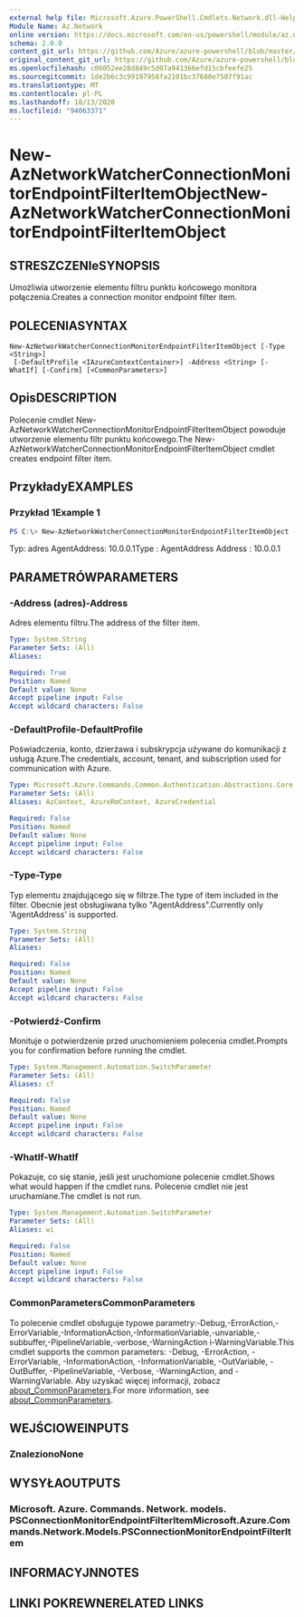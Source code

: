 ```yaml
---
external help file: Microsoft.Azure.PowerShell.Cmdlets.Network.dll-Help.xml
Module Name: Az.Network
online version: https://docs.microsoft.com/en-us/powershell/module/az.network/new-aznetworkwatcherconnectionmonitorendpointfilteritemobject
schema: 2.0.0
content_git_url: https://github.com/Azure/azure-powershell/blob/master/src/Network/Network/help/New-AzNetworkWatcherConnectionMonitorEndpointFilterItemObject.md
original_content_git_url: https://github.com/Azure/azure-powershell/blob/master/src/Network/Network/help/New-AzNetworkWatcherConnectionMonitorEndpointFilterItemObject.md
ms.openlocfilehash: c06052ee28d849c5d07a941366efd15cbfeefe25
ms.sourcegitcommit: 1de2b6c3c99197958fa2101bc37680e7507f91ac
ms.translationtype: MT
ms.contentlocale: pl-PL
ms.lasthandoff: 10/13/2020
ms.locfileid: "94063371"
---
```

# <span data-ttu-id="f2ac7-101">New-AzNetworkWatcherConnectionMonitorEndpointFilterItemObject</span><span class="sxs-lookup"><span data-stu-id="f2ac7-101">New-AzNetworkWatcherConnectionMonitorEndpointFilterItemObject</span></span>

## <span data-ttu-id="f2ac7-102">STRESZCZENIe</span><span class="sxs-lookup"><span data-stu-id="f2ac7-102">SYNOPSIS</span></span>
<span data-ttu-id="f2ac7-103">Umożliwia utworzenie elementu filtru punktu końcowego monitora połączenia.</span><span class="sxs-lookup"><span data-stu-id="f2ac7-103">Creates a connection monitor endpoint filter item.</span></span>

## <span data-ttu-id="f2ac7-104">POLECENIA</span><span class="sxs-lookup"><span data-stu-id="f2ac7-104">SYNTAX</span></span>

```
New-AzNetworkWatcherConnectionMonitorEndpointFilterItemObject [-Type <String>]
 [-DefaultProfile <IAzureContextContainer>] -Address <String> [-WhatIf] [-Confirm] [<CommonParameters>]
```

## <span data-ttu-id="f2ac7-105">Opis</span><span class="sxs-lookup"><span data-stu-id="f2ac7-105">DESCRIPTION</span></span>
<span data-ttu-id="f2ac7-106">Polecenie cmdlet New-AzNetworkWatcherConnectionMonitorEndpointFilterItemObject powoduje utworzenie elementu filtr punktu końcowego.</span><span class="sxs-lookup"><span data-stu-id="f2ac7-106">The New-AzNetworkWatcherConnectionMonitorEndpointFilterItemObject cmdlet creates endpoint filter item.</span></span>

## <span data-ttu-id="f2ac7-107">Przykłady</span><span class="sxs-lookup"><span data-stu-id="f2ac7-107">EXAMPLES</span></span>

### <span data-ttu-id="f2ac7-108">Przykład 1</span><span class="sxs-lookup"><span data-stu-id="f2ac7-108">Example 1</span></span>
```powershell
PS C:\> New-AzNetworkWatcherConnectionMonitorEndpointFilterItemObject -Type "AgentAddress" -Address "10.0.0.1"
```

<span data-ttu-id="f2ac7-109">Typ: adres AgentAddress: 10.0.0.1</span><span class="sxs-lookup"><span data-stu-id="f2ac7-109">Type    : AgentAddress Address : 10.0.0.1</span></span>

## <span data-ttu-id="f2ac7-110">PARAMETRÓW</span><span class="sxs-lookup"><span data-stu-id="f2ac7-110">PARAMETERS</span></span>

### <span data-ttu-id="f2ac7-111">-Address (adres)</span><span class="sxs-lookup"><span data-stu-id="f2ac7-111">-Address</span></span>
<span data-ttu-id="f2ac7-112">Adres elementu filtru.</span><span class="sxs-lookup"><span data-stu-id="f2ac7-112">The address of the filter item.</span></span>

```yaml
Type: System.String
Parameter Sets: (All)
Aliases:

Required: True
Position: Named
Default value: None
Accept pipeline input: False
Accept wildcard characters: False
```

### <span data-ttu-id="f2ac7-113">-DefaultProfile</span><span class="sxs-lookup"><span data-stu-id="f2ac7-113">-DefaultProfile</span></span>
<span data-ttu-id="f2ac7-114">Poświadczenia, konto, dzierżawa i subskrypcja używane do komunikacji z usługą Azure.</span><span class="sxs-lookup"><span data-stu-id="f2ac7-114">The credentials, account, tenant, and subscription used for communication with Azure.</span></span>

```yaml
Type: Microsoft.Azure.Commands.Common.Authentication.Abstractions.Core.IAzureContextContainer
Parameter Sets: (All)
Aliases: AzContext, AzureRmContext, AzureCredential

Required: False
Position: Named
Default value: None
Accept pipeline input: False
Accept wildcard characters: False
```

### <span data-ttu-id="f2ac7-115">-Type</span><span class="sxs-lookup"><span data-stu-id="f2ac7-115">-Type</span></span>
<span data-ttu-id="f2ac7-116">Typ elementu znajdującego się w filtrze.</span><span class="sxs-lookup"><span data-stu-id="f2ac7-116">The type of item included in the filter.</span></span> <span data-ttu-id="f2ac7-117">Obecnie jest obsługiwana tylko "AgentAddress".</span><span class="sxs-lookup"><span data-stu-id="f2ac7-117">Currently only 'AgentAddress' is supported.</span></span>

```yaml
Type: System.String
Parameter Sets: (All)
Aliases:

Required: False
Position: Named
Default value: None
Accept pipeline input: False
Accept wildcard characters: False
```

### <span data-ttu-id="f2ac7-118">-Potwierdź</span><span class="sxs-lookup"><span data-stu-id="f2ac7-118">-Confirm</span></span>
<span data-ttu-id="f2ac7-119">Monituje o potwierdzenie przed uruchomieniem polecenia cmdlet.</span><span class="sxs-lookup"><span data-stu-id="f2ac7-119">Prompts you for confirmation before running the cmdlet.</span></span>

```yaml
Type: System.Management.Automation.SwitchParameter
Parameter Sets: (All)
Aliases: cf

Required: False
Position: Named
Default value: None
Accept pipeline input: False
Accept wildcard characters: False
```

### <span data-ttu-id="f2ac7-120">-WhatIf</span><span class="sxs-lookup"><span data-stu-id="f2ac7-120">-WhatIf</span></span>
<span data-ttu-id="f2ac7-121">Pokazuje, co się stanie, jeśli jest uruchomione polecenie cmdlet.</span><span class="sxs-lookup"><span data-stu-id="f2ac7-121">Shows what would happen if the cmdlet runs.</span></span>
<span data-ttu-id="f2ac7-122">Polecenie cmdlet nie jest uruchamiane.</span><span class="sxs-lookup"><span data-stu-id="f2ac7-122">The cmdlet is not run.</span></span>

```yaml
Type: System.Management.Automation.SwitchParameter
Parameter Sets: (All)
Aliases: wi

Required: False
Position: Named
Default value: None
Accept pipeline input: False
Accept wildcard characters: False
```

### <span data-ttu-id="f2ac7-123">CommonParameters</span><span class="sxs-lookup"><span data-stu-id="f2ac7-123">CommonParameters</span></span>
<span data-ttu-id="f2ac7-124">To polecenie cmdlet obsługuje typowe parametry:-Debug,-ErrorAction,-ErrorVariable,-InformationAction,-InformationVariable,-unvariable,-subbuffer,-PipelineVariable,-verbose,-WarningAction i-WarningVariable.</span><span class="sxs-lookup"><span data-stu-id="f2ac7-124">This cmdlet supports the common parameters: -Debug, -ErrorAction, -ErrorVariable, -InformationAction, -InformationVariable, -OutVariable, -OutBuffer, -PipelineVariable, -Verbose, -WarningAction, and -WarningVariable.</span></span> <span data-ttu-id="f2ac7-125">Aby uzyskać więcej informacji, zobacz [about_CommonParameters](http://go.microsoft.com/fwlink/?LinkID=113216).</span><span class="sxs-lookup"><span data-stu-id="f2ac7-125">For more information, see [about_CommonParameters](http://go.microsoft.com/fwlink/?LinkID=113216).</span></span>

## <span data-ttu-id="f2ac7-126">WEJŚCIOWE</span><span class="sxs-lookup"><span data-stu-id="f2ac7-126">INPUTS</span></span>

### <span data-ttu-id="f2ac7-127">Znaleziono</span><span class="sxs-lookup"><span data-stu-id="f2ac7-127">None</span></span>

## <span data-ttu-id="f2ac7-128">WYSYŁA</span><span class="sxs-lookup"><span data-stu-id="f2ac7-128">OUTPUTS</span></span>

### <span data-ttu-id="f2ac7-129">Microsoft. Azure. Commands. Network. models. PSConnectionMonitorEndpointFilterItem</span><span class="sxs-lookup"><span data-stu-id="f2ac7-129">Microsoft.Azure.Commands.Network.Models.PSConnectionMonitorEndpointFilterItem</span></span>

## <span data-ttu-id="f2ac7-130">INFORMACYJN</span><span class="sxs-lookup"><span data-stu-id="f2ac7-130">NOTES</span></span>

## <span data-ttu-id="f2ac7-131">LINKI POKREWNE</span><span class="sxs-lookup"><span data-stu-id="f2ac7-131">RELATED LINKS</span></span>
